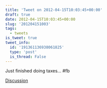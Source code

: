 ```yaml
---
title: 'Tweet on 2012-04-15T10:03:45+00:00'
draft: true
date: 2012-04-15T10:03:45+00:00
slug: '201204151003'
tags:
  - tweets
is_tweet: true
tweet_info:
  id: '191361136938061825'
  type: 'post'
  is_thread: False
---
```




Just finished doing taxes... #fb

[Discussion](https://x.com/sytelus/status/191361136938061825)
